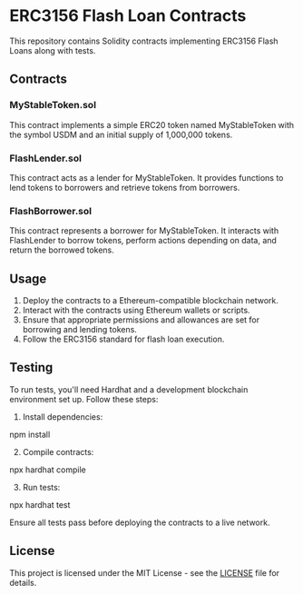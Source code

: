 # ERC3156 Flash Loan Contracts

This repository contains Solidity contracts implementing ERC3156 Flash Loans along with tests.

## Contracts

### MyStableToken.sol

This contract implements a simple ERC20 token named MyStableToken with the symbol USDM and an initial supply of 1,000,000 tokens.

### FlashLender.sol

This contract acts as a lender for MyStableToken. It provides functions to lend tokens to borrowers and retrieve tokens from borrowers.

### FlashBorrower.sol

This contract represents a borrower for MyStableToken. It interacts with FlashLender to borrow tokens, perform actions depending on data, and return the borrowed tokens.

## Usage

1. Deploy the contracts to a Ethereum-compatible blockchain network.
2. Interact with the contracts using Ethereum wallets or scripts.
3. Ensure that appropriate permissions and allowances are set for borrowing and lending tokens.
4. Follow the ERC3156 standard for flash loan execution.

## Testing

To run tests, you'll need Hardhat and a development blockchain environment set up. Follow these steps:

1. Install dependencies:

npm install

2. Compile contracts:

npx hardhat compile

3. Run tests:

npx hardhat test


Ensure all tests pass before deploying the contracts to a live network.

## License

This project is licensed under the MIT License - see the [LICENSE](LICENSE) file for details.

